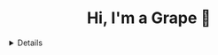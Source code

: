 <p align="center"><h1 align="center">Hi, I'm a Grape 🍇</h1></p><details>

**Since you are here, you probably want to know more.**

I am a JavaScript developer and web designer. Nice to meet ya. 
  
  Want more specific things? God you are annoying..unless you are a possbile employer, in witch case, you are less annoying :)


- 🔭 I’m currently working on many projects @ MagicMoon
- 🌱 I’m currently learning React, Vue, Java and server administration. 
- 👯 I’m looking to collaborate on any webapp that requires a web designer, hi!
- 🤔 I’m looking for help with my social life! :D
- 💬 Ask me about anything! I'm a friendly bud, but also I like games, anime and all kinds of music.
- 📫 How to reach me: you can always [shoot me an email](https://mailto:grpccode@gmail.com?subject=Hi Grapes) or send me a Discord (Grapes#1812)
- ⚡ Fun fact: I step on a Lego once, now my leg is missing. Email me if you find it...please.
